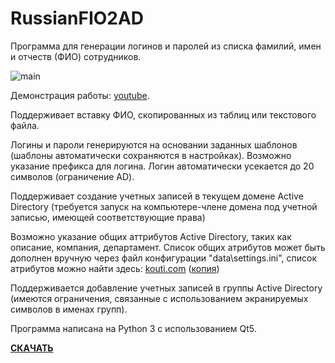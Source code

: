 # RussianFIO2AD

Программа для генерации логинов и паролей из списка фамилий, имен и отчеств (ФИО) сотрудников.

![main](https://user-images.githubusercontent.com/132103/84661717-6adff600-af23-11ea-89b4-050b92f032ad.png)

Демонстрация работы: [youtube](https://www.youtube.com/watch?v=qBOdzqp3qxk).


Поддерживает вставку ФИО, скопированных из таблиц или текстового файла.

Логины и пароли генерируются на основании заданных шаблонов (шаблоны автоматически сохраняются в настройках). Возможно указание префикса для логина. Логин автоматически усекается до 20 символов (ограничение AD).

Поддерживает создание учетных записей в текущем домене Active Directory (требуется запуск на компьютере-члене домена под учетной записью, имеющей соответствующие права)

Возможно указание общих аттрибутов Active Directory, таких как описание, компания, департамент. Список общих атрибутов может быть дополнен вручную через файл конфигурации "data\settings.ini", список атрибутов можно найти здесь: [kouti.com](http://www.kouti.com/tables/userattributes.htm) ([копия](https://web.archive.org/web/20190412095601/http://www.kouti.com/tables/userattributes.htm))

Поддерживается добавление учетных записей в группы Active Directory (имеются ограничения, связанные с использованием экранируемых символов в именах групп).

Программа написана на Python 3 с использованием Qt5.

**[СКАЧАТЬ](https://github.com/qiwichupa/RussianFIO2AD/releases)**